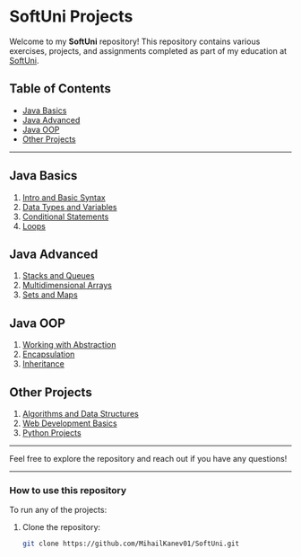 # SoftUni Projects

Welcome to my **SoftUni** repository! This repository contains various exercises, projects, and assignments completed as part of my education at [SoftUni](https://softuni.bg/).

## Table of Contents

- [Java Basics](#java-basics)
- [Java Advanced](#java-advanced)
- [Java OOP](#java-oop)
- [Other Projects](#other-projects)

---

## Java Basics

1. [Intro and Basic Syntax](https://github.com/MihailKanev01/SoftUni/tree/main/Java-Basics/Intro-and-Basic-Syntax)
2. [Data Types and Variables](https://github.com/MihailKanev01/SoftUni/tree/main/Java-Basics/Data-Types-and-Variables)
3. [Conditional Statements](https://github.com/MihailKanev01/SoftUni/tree/main/Java-Basics/Conditional-Statements)
4. [Loops](https://github.com/MihailKanev01/SoftUni/tree/main/Java-Basics/Loops)

## Java Advanced

1. [Stacks and Queues](https://github.com/MihailKanev01/SoftUni/tree/main/Java-Advanced/Stacks-and-Queues)
2. [Multidimensional Arrays](https://github.com/MihailKanev01/SoftUni/tree/main/Java-Advanced/Multidimensional-Arrays)
3. [Sets and Maps](https://github.com/MihailKanev01/SoftUni/tree/main/Java-Advanced/Sets-and-Maps)

## Java OOP

1. [Working with Abstraction](https://github.com/MihailKanev01/SoftUni/tree/main/Java-OOP/Abstraction)
2. [Encapsulation](https://github.com/MihailKanev01/SoftUni/tree/main/Java-OOP/Encapsulation)
3. [Inheritance](https://github.com/MihailKanev01/SoftUni/tree/main/Java-OOP/Inheritance)

## Other Projects

1. [Algorithms and Data Structures](https://github.com/MihailKanev01/SoftUni/tree/main/Algorithms-and-Data-Structures)
2. [Web Development Basics](https://github.com/MihailKanev01/SoftUni/tree/main/Web-Development-Basics)
3. [Python Projects](https://github.com/MihailKanev01/SoftUni/tree/main/Python-Projects)

---

Feel free to explore the repository and reach out if you have any questions!

---

### How to use this repository

To run any of the projects:

1. Clone the repository:
   ```bash
   git clone https://github.com/MihailKanev01/SoftUni.git
